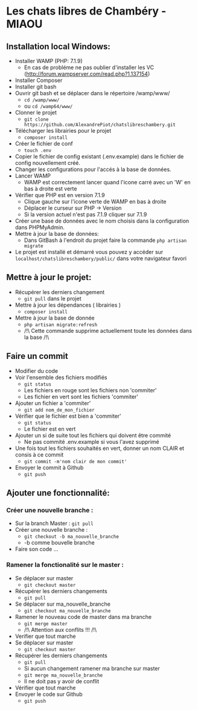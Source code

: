 # Les chats libres de Chambéry - MIAOU

## Installation local Windows: 
- Installer WAMP (PHP: 7.1.9)
    - En cas de probléme ne pas oublier d'installer les VC (http://forum.wampserver.com/read.php?1,137154)
- Installer Composer
- Installer git bash
- Ouvrir git bash et se déplacer dans le répertoire /wamp/www/
    - `cd /wamp/www/`
    - ou `cd /wamp64/www/`
- Clonner le projet
    - `git clone https://github.com/AlexandrePiot/chatslibreschambery.git`
- Télécharger les librairies pour le projet
    - `composer install`
- Créer le fichier de conf
    - `touch .env`
- Copier le fichier de config existant (.env.example) dans le fichier de config nouvellement créé.
- Changer les configurations pour l'accés à la base de données.
- Lancer WAMP 
    - WAMP est correctement lancer quand l'icone carré avec un 'W' en bas à droite est verte
- Vérifier que PHP est en version 7.1.9
    - Clique gauche sur l'icone verte de WAMP en bas à droite
    - Déplacer le curseur sur PHP -> Version
    - Si la version actuel n'est pas 7.1.9 cliquer sur 7.1.9
- Créer une base de données avec le nom choisis dans la configuration dans PHPMyAdmin.
- Mettre à jour la base de données: 
    - Dans GitBash à l'endroit du projet faire la commande `php artisan migrate`
- Le projet est installé et démarré vous pouvez y accéder sur `localhost/chatslibreschambery/public/` dans votre navigateur favori


 ## Mettre à jour le projet:

 - Récupérer les derniers changement
    - `git pull` dans le projet
- Mettre à jour les dépendances ( librairies )
    - `composer install`
- Mettre à jour la base de donnée
    - `php artisan migrate:refresh` 
    - /!\ Cette commande supprime actuellement toute les données dans la base /!\

## Faire un commit

- Modifier du code
- Voir l'ensemble des fichiers modifiés
    - `git status`
    - Les fichiers en rouge sont les fichiers non 'commiter'
    - Les fichier en vert sont les fichiers 'commiter'
- Ajouter un fichier a 'commiter'
    - `git add nom_de_mon_fichier`
- Vérifier que le fichier est bien a 'commiter'
    - `git status`
    - Le fichier est en vert
- Ajouter un si de suite tout les fichiers qui doivent être commité 
    - Ne pas commité .env.example si vous l'avez supprimé
- Une fois tout les fichiers souhaités en vert, donner un nom CLAIR et consis à ce commit
    - `git commit -m'nom clair de mon commit'`
- Envoyer le commit à Github
    - `git push`

 ## Ajouter une fonctionnalité:

### Créer une nouvelle branche :
 - Sur la branch Master : `git pull`
 - Créer une nouvelle branche :
    - `git checkout -b ma_nouvelle_branche`
    - -b comme bouvelle branche
- Faire son code ...
### Ramener la fonctionalité sur le master :
- Se déplacer sur master 
    - `git checkout master`
- Récupérer les derniers changements 
    - `git pull`
- Se déplacer sur ma_nouvelle_branche
    - `git checkout ma_nouvelle_branche`
- Ramener le nouveau code de master dans ma branche
    - `git merge master`
    - /!\ Attention aux conflits !!! /!\
- Verifier que tout marche
- Se déplacer sur master 
    - `git checkout master`
- Récupérer les derniers changements 
    - `git pull`
    - Si aucun changement ramener ma branche sur master
    - `git merge ma_nouvelle_branche`
    - Il ne doit pas y avoir de conflit
- Vérifier que tout marche
- Envoyer le code sur Github
    - `git push`
